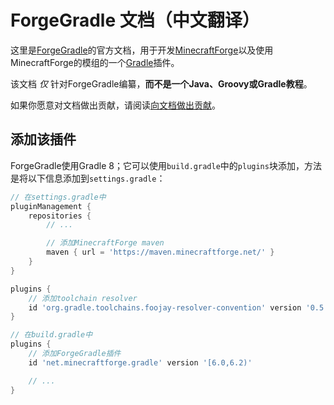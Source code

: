 ForgeGradle 文档（中文翻译）
===========================

这里是[ForgeGradle]的官方文档，用于开发[MinecraftForge]以及使用MinecraftForge的模组的一个[Gradle]插件。

该文档 _仅_ 针对ForgeGradle编纂，**而不是一个Java、Groovy或Gradle教程**。

如果你愿意对文档做出贡献，请阅读[向文档做出贡献][contributing]。

添加该插件
---------

ForgeGradle使用Gradle 8；它可以使用`build.gradle`中的`plugins`块添加，方法是将以下信息添加到`settings.gradle`：

```gradle
// 在settings.gradle中
pluginManagement {
    repositories {
        // ...

        // 添加MinecraftForge maven
        maven { url = 'https://maven.minecraftforge.net/' }
    }
}

plugins {
    // 添加toolchain resolver
    id 'org.gradle.toolchains.foojay-resolver-convention' version '0.5.0'
}
```

```gradle
// 在build.gradle中
plugins {
    // 添加ForgeGradle插件
    id 'net.minecraftforge.gradle' version '[6.0,6.2)'

    // ...
}
```

[ForgeGradle]: https://github.com/MinecraftForge/ForgeGradle
[Gradle]: https://gradle.org/
[MinecraftForge]: https://github.com/MinecraftForge/MinecraftForge
[contributing]: ./contributing.md
